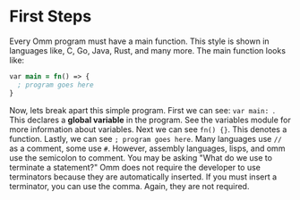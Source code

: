 # First Steps

Every Omm program must have a main function. This style is shown in languages like, C, Go, Java, Rust, and many more. The main function looks like:

```clojure
var main = fn() => {
  ; program goes here
}
```

Now, lets break apart this simple program.
First we can see: `var main: `. This declares a **global variable** in the program. See the variables module for more information about variables. Next we can see `fn() {}`. This denotes a function. Lastly, we can see `; program goes here`. Many languages use `//` as a comment, some use `#`. However, assembly languages, lisps, and omm use the semicolon to comment. You may be asking "What do we use to terminate a statement?" Omm does not require the developer to use terminators because they are automatically inserted. If you must insert a terminator, you can use the comma. Again, they are not required.
